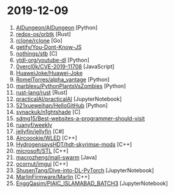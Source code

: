 # 2019-12-09

1. [AIDungeon/AIDungeon](https://github.com/AIDungeon/AIDungeon "") [Python]
2. [redox-os/orbtk](https://github.com/redox-os/orbtk "The Rust UI-Toolkit.") [Rust]
3. [rclone/rclone](https://github.com/rclone/rclone "rsync for cloud storage - Google Drive, Amazon Drive, S3, Dropbox, Backblaze B2, One Drive, Swift, Hubic, Cloudfiles, Google Cloud Storage, Yandex Files") [Go]
4. [getify/You-Dont-Know-JS](https://github.com/getify/You-Dont-Know-JS "A book series on JavaScript. @YDKJS on twitter.") 
5. [nothings/stb](https://github.com/nothings/stb "stb single-file public domain libraries for C/C++") [C]
6. [ytdl-org/youtube-dl](https://github.com/ytdl-org/youtube-dl "Command-line program to download videos from YouTube.com and other video sites") [Python]
7. [0vercl0k/CVE-2019-11708](https://github.com/0vercl0k/CVE-2019-11708 "Full exploit chain (CVE-2019-11708 & CVE-2019-9810) against Firefox on Windows 64-bit.") [JavaScript]
8. [HuaweiJoke/Huawei-Joke](https://github.com/HuaweiJoke/Huawei-Joke "本项目将收集因审查而被删除的关于华为公司的笑话。欢迎大家投稿。") 
9. [RomelTorres/alpha_vantage](https://github.com/RomelTorres/alpha_vantage "A python wrapper for Alpha Vantage API for financial data.") [Python]
10. [marblexu/PythonPlantsVsZombies](https://github.com/marblexu/PythonPlantsVsZombies "a simple PlantsVsZombies game") [Python]
11. [rust-lang/rust](https://github.com/rust-lang/rust "Empowering everyone to build reliable and efficient software.") [Rust]
12. [practicalAI/practicalAI](https://github.com/practicalAI/practicalAI "📚 A practical approach to machine learning to enable everyone to learn, explore and build.") [JupyterNotebook]
13. [521xueweihan/HelloGitHub](https://github.com/521xueweihan/HelloGitHub "Find pearls on open-source seashore 分享 GitHub 上有趣、入门级的开源项目") [Python]
14. [synackuk/n1ghtshade](https://github.com/synackuk/n1ghtshade "A bootchain jailbreak/downgrade utility for A6.") [C]
15. [sdmg15/Best-websites-a-programmer-should-visit](https://github.com/sdmg15/Best-websites-a-programmer-should-visit "🔗 Some useful websites for programmers.") 
16. [ruanyf/weekly](https://github.com/ruanyf/weekly "科技爱好者周刊，每周五发布") 
17. [jellyfin/jellyfin](https://github.com/jellyfin/jellyfin "The Free Software Media System") [C#]
18. [Aircoookie/WLED](https://github.com/Aircoookie/WLED "Control WS2812B RGB LEDs with an ESP8266 over WiFi!") [C++]
19. [HydrogensaysHDT/hdt-skyrimse-mods](https://github.com/HydrogensaysHDT/hdt-skyrimse-mods "hdt skyrimse mods") [C++]
20. [microsoft/STL](https://github.com/microsoft/STL "MSVC's implementation of the C++ Standard Library.") [C++]
21. [macrozheng/mall-swarm](https://github.com/macrozheng/mall-swarm "mall-swarm是一套微服务商城系统，采用了 Spring Cloud Greenwich、Spring Boot 2、MyBatis、Docker、Elasticsearch等核心技术，同时提供了基于Vue的管理后台方便快速搭建系统。mall-swarm在电商业务的基础集成了注册中心、配置中心、监控中心、网关等系统功能。文档齐全，附带全套Spring Cloud教程。") [Java]
22. [ocornut/imgui](https://github.com/ocornut/imgui "Dear ImGui: Bloat-free Immediate Mode Graphical User interface for C++ with minimal dependencies") [C++]
23. [ShusenTang/Dive-into-DL-PyTorch](https://github.com/ShusenTang/Dive-into-DL-PyTorch "本项目将《动手学深度学习》(Dive into Deep Learning)原书中的MXNet实现改为PyTorch实现。") [JupyterNotebook]
24. [MarlinFirmware/Marlin](https://github.com/MarlinFirmware/Marlin "Optimized firmware for RepRap 3D printers based on the Arduino platform.") [C++]
25. [EnggQasim/PIAIC_ISLAMABAD_BATCH3](https://github.com/EnggQasim/PIAIC_ISLAMABAD_BATCH3 "") [JupyterNotebook]
